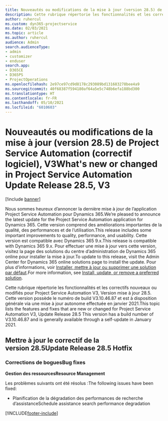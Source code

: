 ```yaml
---
title: Nouveautés ou modifications de la mise à jour (version 28.5) de Project Service Automation (correctif logiciel), V3
description: Cette rubrique répertorie les fonctionnalités et les correctifs disponibles pour la mise à jour (version 28.5), correctif logiciel, V3 de Project Service Automation.
author: ruhercul
ms.custom: dyn365-projectservice
ms.date: 02/03/2021
ms.topic: article
ms.author: ruhercul
audience: Admin
search.audienceType:
- admin
- customizer
- enduser
search.app:
- D365CE
- D365PS
- ProjectOperations
ms.openlocfilehash: 2e97ce97cd9d8178c293089bd131683278bee4a9
ms.sourcegitcommit: 40f68387f594180af64a5e5c748b6efa188bd300
ms.translationtype: HT
ms.contentlocale: fr-FR
ms.lasthandoff: 05/10/2021
ms.locfileid: "6010603"
---
```

# <a name="whats-new-or-changed-in-project-service-automation-update-release-285-v3"></a><span data-ttu-id="9233f-103">Nouveautés ou modifications de la mise à jour (version 28.5) de Project Service Automation (correctif logiciel), V3</span><span class="sxs-lookup"><span data-stu-id="9233f-103">What's new or changed in Project Service Automation Update Release 28.5, V3</span></span>

[!include [banner](../includes/psa-now-project-operations.md)]

<span data-ttu-id="9233f-104">Nous sommes heureux d’annoncer la dernière mise à jour de l’application Project Service Automation pour Dynamics 365.</span><span class="sxs-lookup"><span data-stu-id="9233f-104">We’re pleased to announce the latest update for the Project Service Automation application for Dynamics 365.</span></span> <span data-ttu-id="9233f-105">Cette version comprend des améliorations importantes de la qualité, des performances et de l’utilisation.</span><span class="sxs-lookup"><span data-stu-id="9233f-105">This release includes some important improvements to quality, performance, and usability.</span></span> <span data-ttu-id="9233f-106">Cette version est compatible avec Dynamics 365 9.x.</span><span class="sxs-lookup"><span data-stu-id="9233f-106">This release is compatible with Dynamics 365 9.x.</span></span> <span data-ttu-id="9233f-107">Pour effectuer une mise à jour vers cette version, visitez la page des solutions du centre d’administration de Dynamics 365 online pour installer la mise à jour.</span><span class="sxs-lookup"><span data-stu-id="9233f-107">To update to this release, visit the Admin Center for Dynamics 365 online solutions page to install the update.</span></span> <span data-ttu-id="9233f-108">Pour plus d’informations, voir [Installer, mettre à jour ou supprimer une solution par défaut](/power-platform/admin/install-remove-preferred-solution).</span><span class="sxs-lookup"><span data-stu-id="9233f-108">For more information, see [Install, update, or remove a preferred solution](/power-platform/admin/install-remove-preferred-solution).</span></span>

<span data-ttu-id="9233f-109">Cette rubrique répertorie les fonctionnalités et les correctifs nouveaux ou modifiés pour Project Service Automation V3, Version mise à jour 28.5. Cette version possède le numéro de build V3.10.46.87 et est à disposition générale via une mise à jour autonome effectuée en janvier 2021.</span><span class="sxs-lookup"><span data-stu-id="9233f-109">This topic lists the features and fixes that are new or changed for Project Service Automation V3, Update Release 28.5 This version has a build number of V3.10.46.87 and is generally available through a self-update in January 2021.</span></span>

## <a name="update-release-285-hotfix"></a><span data-ttu-id="9233f-110">Mettre à jour le correctif de la version 28.5</span><span class="sxs-lookup"><span data-stu-id="9233f-110">Update Release 28.5 Hotfix</span></span>

### <a name="bug-fixes"></a><span data-ttu-id="9233f-111">Corrections de bogues</span><span class="sxs-lookup"><span data-stu-id="9233f-111">Bug fixes</span></span>

<span data-ttu-id="9233f-112">**Gestion des ressources**</span><span class="sxs-lookup"><span data-stu-id="9233f-112">**Resource Management**</span></span>

<span data-ttu-id="9233f-113">Les problèmes suivants ont été résolus :</span><span class="sxs-lookup"><span data-stu-id="9233f-113">The following issues have been fixed:</span></span>

- <span data-ttu-id="9233f-114">Planification de la dégradation des performances de recherche d’assistance</span><span class="sxs-lookup"><span data-stu-id="9233f-114">Schedule assistance search performance degradation</span></span>



[!INCLUDE[footer-include](../includes/footer-banner.md)]